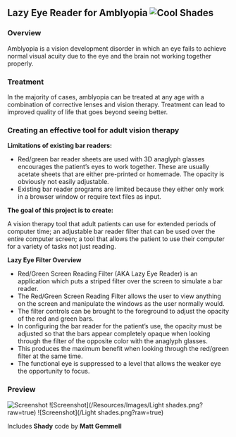 ## Lazy Eye Reader for Amblyopia ![Cool Shades](/Resources/Images/Lazy_Eye_254.icns?raw=true "Optional Title")

### Overview<br/>
Amblyopia is a vision development disorder in which an eye fails to achieve normal visual acuity due to the eye and the brain not working together properly.

### Treatment<br/>
In the majority of cases, amblyopia can be treated at any age with a combination of corrective lenses and vision therapy.  Treatment can lead to improved quality of life that goes beyond seeing better.

### Creating an effective tool for adult vision therapy

**Limitations of existing bar readers:**
* Red/green bar reader sheets are used with 3D anaglyph glasses encourages the patient’s eyes to work together.  These are usually acetate sheets that are either pre-printed or homemade.  The opacity is obviously not easily adjustable.
* Existing bar reader programs are limited because they either only work in a browser window or require text files as input.

**The goal of this project is to create:**

A vision therapy tool that adult patients can use for extended periods of computer time;
an adjustable bar reader filter that can be used over the entire computer screen;
a tool that allows the patient to use their computer for a variety of tasks not just reading. 

**Lazy Eye Filter Overview**<br/>
* Red/Green Screen Reading Filter (AKA Lazy Eye Reader) is an application which puts a striped filter over the screen to simulate a bar reader.
* The Red/Green Screen Reading Filter allows the user to view anything on the screen and manipulate the windows as the user normally would.  
* The filter controls can be brought to the foreground to adjust the opacity of the red and green bars.  
* In  configuring the bar reader for the patient’s use, the opacity must be adjusted so that the bars appear completely opaque when looking through the filter of the opposite color with the anaglyph glasses.  
* This produces the maximum benefit when looking through the red/green filter at the same time.  
* The functional eye is suppressed to a level that allows the weaker eye the opportunity to focus.

### Preview

![Screenshot](https://raw.github.com/madhurabhogate/lazy_eye/blob/master/Dark%20shades.png) 
![Screenshot](/Resources/Images/Light shades.png?raw=true)
![Screenshot](/Light shades.png?raw=true)

Includes **Shady** code by **Matt Gemmell**

